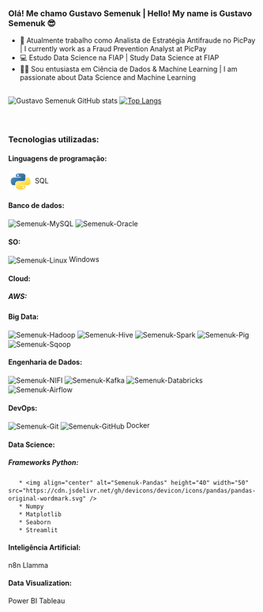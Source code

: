 ### Olá! Me chamo Gustavo Semenuk | Hello! My name is Gustavo Semenuk 😎

- 🧐 Atualmente trabalho como Analista de Estratégia Antifraude no PicPay | I currently work as a Fraud Prevention Analyst at PicPay
- 💻 Estudo Data Science na FIAP | Study Data Science at FIAP
- 🐱‍👤 Sou entusiasta em Ciência de Dados & Machine Learning | I am passionate about Data Science and Machine Learning

 ##
 ![Gustavo Semenuk GitHub stats](https://github-readme-stats.vercel.app/api?username=gustavo-semenuk&show_icons=true&theme=tokyonight&height=500)
[![Top Langs](https://github-readme-stats.vercel.app/api/top-langs/?username=gustavo-semenuk&layout=donut&theme=tokyonight&height=400)](https://github.com/gustavo-semenuk/github-readme-stats)

<div style="display: inline_block"><br>
 
##

### Tecnologias utilizadas:

#### Linguagens de programação:
  <img align="center" alt="Semenuk-Python" height="40" width="50" src="https://raw.githubusercontent.com/devicons/devicon/master/icons/python/python-original.svg">
SQL

#### Banco de dados:
  <img align="center" alt="Semenuk-MySQL" height="40" width="50" src="https://cdn.jsdelivr.net/gh/devicons/devicon/icons/mysql/mysql-original-wordmark.svg" />
  <img align="center" alt="Semenuk-Oracle" height="40" width="50" src="https://cdn.jsdelivr.net/gh/devicons/devicon/icons/oracle/oracle-original.svg" /> 

#### SO:
  <img align="center" alt="Semenuk-Linux" height="40" width="50" src="https://cdn.jsdelivr.net/gh/devicons/devicon/icons/linux/linux-original.svg" />
  Windows

 #### Cloud:
   ##### AWS:
      

#### Big Data:
   <img align="center" alt="Semenuk-Hadoop" height="40" width="50" src="https://www.vectorlogo.zone/logos/apache_pig/apache_pig-icon.svg"  />
   <img align="center" alt="Semenuk-Hive" height="40" width="50" src="https://www.vectorlogo.zone/logos/apache_hive/apache_hive-icon.svg"  />
   <img align="center" alt="Semenuk-Spark" height="40" width="50" src="https://www.vectorlogo.zone/logos/apache_spark/apache_spark-ar21.svg"  />
   <img align="center" alt="Semenuk-Pig" height="40" width="50" src="https://www.apache.org/logos/originals/pig.svg"  />
   <img align="center" alt="Semenuk-Sqoop" height="40" width="50" src="https://upload.wikimedia.org/wikipedia/commons/b/b4/Apache_Sqoop_logo.svg"  />

#### Engenharia de Dados:
   <img align="center" alt="Semenuk-NIFI" height="40" width="50" src="https://www.apache.org/logos/originals/nifi.svg"  />
   <img align="center" alt="Semenuk-Kafka" height="40" width="50" src="https://www.apache.org/logos/originals/kafka.svg"  />
   <img align="center" alt="Semenuk-Databricks" height="40" width="50" src="https://images.seeklogo.com/logo-png/44/1/databricks-logo-png_seeklogo-440973.png"  />
   <img align="center" alt="Semenuk-Airflow" height="40" width="50" src="https://www.apache.org/logos/originals/airflow-1.svg"  />   

#### DevOps:
   <img align="center" alt="Semenuk-Git" height="40" width="50" src="https://cdn.jsdelivr.net/gh/devicons/devicon/icons/git/git-original.svg" />
   <img align="center" alt="Semenuk-GitHub" height="40" width="50" src="https://cdn.jsdelivr.net/gh/devicons/devicon/icons/github/github-original.svg" />
   Docker

#### Data Science:
 ##### Frameworks Python:
       * <img align="center" alt="Semenuk-Pandas" height="40" width="50" src="https://cdn.jsdelivr.net/gh/devicons/devicon/icons/pandas/pandas-original-wordmark.svg" />
       * Numpy
       * Matplotlib
       * Seaborn
       * Streamlit

#### Inteligência Artificial:
   n8n
   Llamma
   
#### Data Visualization:
   Power BI
   Tableau
   
</div>
